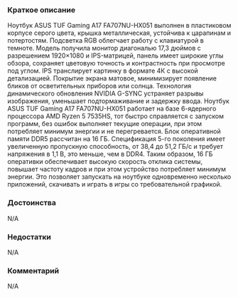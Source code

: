 ### **Краткое описание**
Ноутбук ASUS TUF Gaming A17 FA707NU-HX051 выполнен в пластиковом корпусе серого цвета, крышка металлическая, устойчива к царапинам и потертостям. Подсветка RGB облегчает работу с клавиатурой в темноте.  Модель получила монитор диагональю 17,3 дюймов с разрешением 1920×1080 и IPS-матрицей, панель имеет широкие углы обзора, сохраняет цветовую точность и контрастность при просмотре под углом. IPS транслирует картинку в формате 4К с высокой детализацией. Покрытие экрана матовое, минимизирует появление бликов от осветительных приборов или солнца. Технология динамического обновления NVIDIA G-SYNC устраняет разрывы изображения, уменьшает подтормаживание и задержку ввода.  Ноутбук ASUS TUF Gaming A17 FA707NU-HX051 работает на базе 6-ядерного процессора AMD Ryzen 5 7535HS, тот быстро справляется с запуском программ, без ошибок выполняет текущие операции, при этом потребляет минимум энергии и не перегревается. Блок оперативной памяти DDR5 рассчитан на 16 ГБ. Спецификация 5-го поколения имеет увеличенную пропускную способность, от 38,4 до 51,2 ГБ/с и требует напряжения в 1,1 В, это меньше, чем в DDR4. Таким образом, 16 ГБ оперативки обеспечивает высокую скорость отклика системы, повышает частоту кадров и при этом устройство потребляет минимум энергии. Это позволяет запускать на ноутбуке одновременно несколько приложений, скачивать и играть в игры со требовательной графикой.

### **Достоинства**
N/A

### **Недостатки**
N/A

### **Комментарий**
N/A
